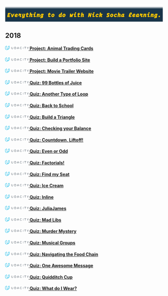 <img src="images/everything-to-do-with-nick-socha-learning.png">

## 2018

#### <img src="images/udacity.png" height="14">[ Project: Animal Trading Cards](https://github.com/nicksocha-school/udacity-project-animal-trading-cards#project-animal-trading-cards)

#### <img src="images/udacity.png" height="14">[ Project: Build a Portfolio Site](https://github.com/nicksocha-school/udacity-project-build-a-portfolio-site#project-build-a-portfolio-site)

#### <img src="images/udacity.png" height="14">[ Project: Movie Trailer Website](https://github.com/nicksocha-school/udacity-project-movie-trailer-website)

#### <img src="images/udacity.png" height="14">[ Quiz: 99 Bottles of Juice](https://github.com/nicksocha-school/udacity-quiz-99-bottles-of-juice)

#### <img src="images/udacity.png" height="14">[ Quiz: Another Type of Loop](https://github.com/nicksocha-school/udacity-quiz-another-type-of-loop)

#### <img src="images/udacity.png" height="14">[ Quiz: Back to School](https://github.com/nicksocha-school/udacity-quiz-back-to-school)

#### <img src="images/udacity.png" height="14">[ Quiz: Build a Triangle](https://github.com/nicksocha-school/udacity-quiz-build-a-triangle)

#### <img src="images/udacity.png" height="14">[ Quiz: Checking your Balance](https://github.com/nicksocha-school/udacity-quiz-checking-your-balance)

#### <img src="images/udacity.png" height="14">[ Quiz: Countdown, Liftoff!](https://github.com/nicksocha-school/udacity-quiz-countdown-liftoff)

#### <img src="images/udacity.png" height="14">[ Quiz: Even or Odd](https://github.com/nicksocha-school/udacity-quiz-even-or-odd)

#### <img src="images/udacity.png" height="14">[ Quiz: Factorials!](https://github.com/nicksocha-school/udacity-quiz-factorials)

#### <img src="images/udacity.png" height="14">[ Quiz: Find my Seat](https://github.com/nicksocha-school/udacity-quiz-find-my-seat)

#### <img src="images/udacity.png" height="14">[ Quiz: Ice Cream](https://github.com/nicksocha-school/udacity-quiz-ice-cream)

#### <img src="images/udacity.png" height="14">[ Quiz: Inline](https://github.com/nicksocha-school/udacity-quiz-inline)

#### <img src="images/udacity.png" height="14">[ Quiz: JuliaJames](https://github.com/nicksocha-school/udacity-quiz-juliajames)

#### <img src="images/udacity.png" height="14">[ Quiz: Mad Libs](https://github.com/nicksocha-school/udacity-quiz-mad-libs)

#### <img src="images/udacity.png" height="14">[ Quiz: Murder Mystery](https://github.com/nicksocha-school/udacity-quiz-murder-mystery)

#### <img src="images/udacity.png" height="14">[ Quiz: Musical Groups](https://github.com/nicksocha-school/udacity-quiz-musical-groups)

#### <img src="images/udacity.png" height="14">[ Quiz: Navigating the Food Chain](https://github.com/nicksocha-school/udacity-quiz-navigating-the-food-chain)

#### <img src="images/udacity.png" height="14">[ Quiz: One Awesome Message](https://github.com/nicksocha-school/udacity-quiz-one-awesome-message)

#### <img src="images/udacity.png" height="14">[ Quiz: Quidditch Cup](https://github.com/nicksocha-school/udacity-quiz-quidditch-cup)

#### <img src="images/udacity.png" height="14">[ Quiz: What do I Wear?](https://github.com/nicksocha-school/udacity-quiz-what-do-i-wear)
